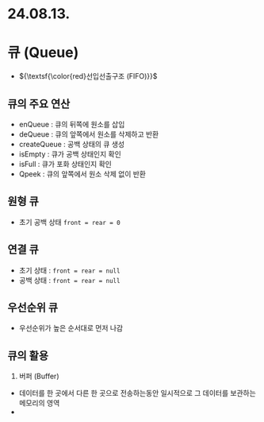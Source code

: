 # 24.08.13.
# 큐 (Queue)
- ${\textsf{\color{red}선입선출구조 (FIFO)}}$

## 큐의 주요 연산
- enQueue : 큐의 뒤쪽에 원소를 삽입
- deQueue : 큐의 앞쪽에서 원소를 삭제하고 반환
- createQueue : 공백 상태의 큐 생성
- isEmpty : 큐가 공백 상태인지 확인
- isFull : 큐가 포화 상태인지 확인
- Qpeek : 큐의 앞쪽에서 원소 삭제 없이 반환

## 원형 큐
- 초기 공백 상태 `front = rear = 0`


## 연결 큐
- 초기 상태 : `front = rear = null`
- 공백 상태 : `front = rear = null`

## 우선순위 큐
- 우선순위가 높은 순서대로 먼저 나감

## 큐의 활용
1. 버퍼 (Buffer)
- 데이터를 한 곳에서 다른 한 곳으로 전송하는동안 일시적으로 그 데이터를 보관하는 메모리의 영역
- 
